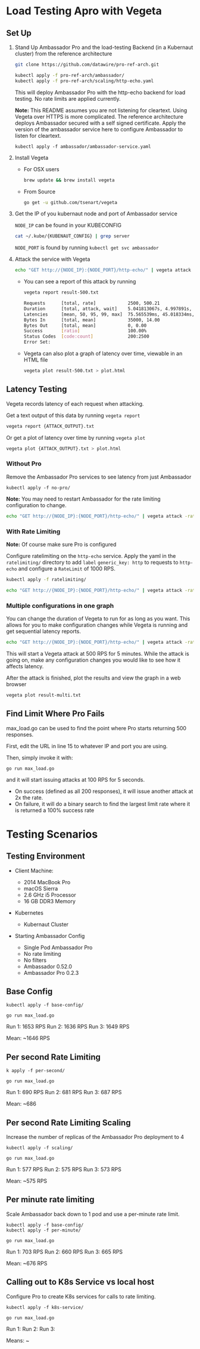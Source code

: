 # Load Testing Apro with Vegeta

## Set Up

1. Stand Up Ambassador Pro and the load-testing Backend (in a Kubernaut cluster) from the reference architecture

   ```sh
   git clone https://github.com/datawire/pro-ref-arch.git
   
   kubectl apply -f pro-ref-arch/ambassador/
   kubectl apply -f pro-ref-arch/scaling/http-echo.yaml
   ```

   This will deploy Ambassador Pro with the http-echo backend for load testing. No rate limits are applied currently.

   **Note:** This README assumes you are not listening for cleartext. Using Vegeta over HTTPS is more complicated. The reference architecture deploys Ambassador secured with a self signed certificate. Apply the version of the ambassador service here to configure Ambassador to listen for cleartext.

   ```
   kubectl apply -f ambassador/ambassador-service.yaml
   ```

2. Install Vegeta

   - For OSX users
   
      ```sh
      brew update && brew install vegeta
      ```

   - From Source
   
      ```sh
      go get -u github.com/tsenart/vegeta
      ```

3. Get the IP of you kubernaut node and port of Ambassador service

   `NODE_IP` can be found in your KUBECONFIG

   ```sh
   cat ~/.kube/{KUBENAUT_CONFIG} | grep server
   ```

   `NODE_PORT` is found by running `kubectl get svc ambassador`
   

4. Attack the service with Vegeta

   ```sh
   echo "GET http://{NODE_IP}:{NODE_PORT}/http-echo/" | vegeta attack -rate 500 -duration 5s > result-500.txt
   ```

   - You can see a report of this attack by running
   
      ```sh
      vegeta report result-500.txt

      Requests      [total, rate]            2500, 500.21
      Duration      [total, attack, wait]    5.041813067s, 4.997891s, 43.922067ms
      Latencies     [mean, 50, 95, 99, max]  75.565539ms, 45.018334ms, 225.885843ms, 330.822946ms, 693.644303ms
      Bytes In      [total, mean]            35000, 14.00
      Bytes Out     [total, mean]            0, 0.00
      Success       [ratio]                  100.00%
      Status Codes  [code:count]             200:2500  
      Error Set:
      ```

   - Vegeta can also plot a graph of latency over time, viewable in an HTML file

      ```sh
      vegeta plot result-500.txt > plot.html
      ```

## Latency Testing

Vegeta records latency of each request when attacking. 

Get a text output of this data by running `vegeta report` 

```sh
vegeta report {ATTACK_OUTPUT}.txt
```

Or get a plot of latency over time by running `vegeta plot`

```sh
vegeta plot {ATTACK_OUTPUT}.txt > plot.html
```

### Without Pro

Remove the Ambassador Pro services to see latency from just Ambassador 

```
kubectl apply -f no-pro/
```

**Note:** You may need to restart Ambassador for the rate limiting configuration to change.


```sh
echo "GET http://{NODE_IP}:{NODE_PORT}/http-echo/" | vegeta attack -rate 500 -duration 5s | vegeta report
```

### With Rate Limiting

**Note:** Of course make sure Pro is configured 

Configure ratelimiting on the `http-echo` service. Apply the yaml in the `ratelimiting/` directory to add `label` `generic_key: http` to requests to `http-echo` and configure a `RateLimit` of 1000 RPS.

```sh
kubectl apply -f ratelimiting/
```

```sh
echo "GET http://{NODE_IP}:{NODE_PORT}/http-echo/" | vegeta attack -rate 500 -duration 5s | vegeta report
```

### Multiple configurations in one graph

You can change the duration of Vegeta to run for as long as you want. This allows for you to make configuration changes while Vegeta is running and get sequential latency reports.

```sh
echo "GET http://{NODE_IP}:{NODE_PORT}/http-echo/" | vegeta attack -rate 500 -duration 5m > result-multi.txt
```

This will start a Vegeta attack at 500 RPS for 5 minutes. While the attack is going on, make any configuration changes you would like to see how it affects latency.

After the attack is finished, plot the results and view the graph in a web browser

```sh 
vegeta plot result-multi.txt
```

## Find Limit Where Pro Fails

max_load.go can be used to find the point where Pro starts returning 500 responses.

First, edit the URL in line 15 to whatever IP and port you are using.

Then, simply invoke it with:

```
go run max_load.go
```

and it will start issuing attacks at 100 RPS for 5 seconds. 

- On success (defined as all 200 responses), it will issue another attack at 2x the rate. 
- On failure, it will do a binary search to find the largest limit rate where it is returned a 100% success rate


# Testing Scenarios

## Testing Environment

- Client Machine: 
   
   - 2014 MacBook Pro 
   - macOS Sierra
   - 2.6 GHz i5 Processor
   - 16 GB DDR3 Memory

- Kubernetes

   - Kubernaut Cluster

- Starting Ambassador Config

   - Single Pod Ambassador Pro 
   - No rate limiting
   - No filters
   - Ambassador 0.52.0
   - Ambassador Pro 0.2.3

## Base Config

```
kubectl apply -f base-config/
```

```
go run max_load.go
```

Run 1: 1653 RPS
Run 2: 1636 RPS
Run 3: 1649 RPS

Mean: ~1646 RPS

## Per second Rate Limiting

```
k apply -f per-second/
```

```
go run max_load.go
```

Run 1: 690 RPS
Run 2: 681 RPS
Run 3: 687 RPS

Mean: ~686

## Per second Rate Limiting Scaling

Increase the number of replicas of the Ambassador Pro deployment to 4

```
kubectl apply -f scaling/
```

```
go run max_load.go
```

Run 1: 577 RPS
Run 2: 575 RPS
Run 3: 573 RPS

Mean: ~575 RPS

## Per minute rate limiting

Scale Ambassador back down to 1 pod and use a per-minute rate limit.

```
kubectl apply -f base-config/
kubectl apply -f per-minute/
```

```
go run max_load.go
```

Run 1: 703 RPS
Run 2: 660 RPS
Run 3: 665 RPS

Mean: ~676 RPS

## Calling out to K8s Service vs local host

Configure Pro to create K8s services for calls to rate limiting.

```
kubectl apply -f k8s-service/
```

```
go run max_load.go
```

Run 1: 
Run 2: 
Run 3: 

Means: ~
